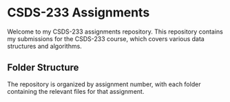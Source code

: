 # CSDS-233 Assignments
Welcome to my CSDS-233 assignments repository. This repository contains my submissions for the CSDS-233 course, which covers various data structures and algorithms.

## Folder Structure
The repository is organized by assignment number, with each folder containing the relevant files for that assignment.
